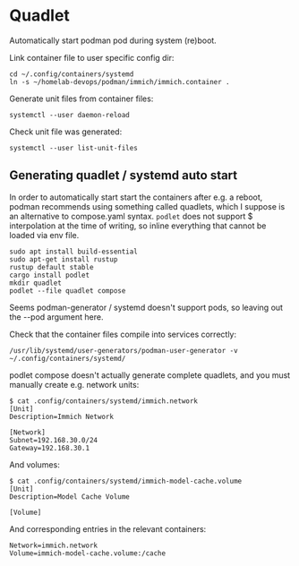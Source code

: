 # Quadlet

Automatically start podman pod during system (re)boot.

Link container file to user specific config dir:

    cd ~/.config/containers/systemd
    ln -s ~/homelab-devops/podman/immich/immich.container .

Generate unit files from container files:

    systemctl --user daemon-reload

Check unit file was generated:
    
    systemctl --user list-unit-files

## Generating quadlet / systemd auto start

In order to automatically start start the containers after e.g. a reboot, podman recommends using something called quadlets,
which I suppose is an alternative to compose.yaml syntax. `podlet` does not support $ interpolation at the time of writing,
so inline everything that cannot be loaded via env file.

    sudo apt install build-essential
    sudo apt-get install rustup
    rustup default stable
    cargo install podlet
    mkdir quadlet
    podlet --file quadlet compose

Seems podman-generator / systemd doesn't support pods, so leaving out the --pod argument here.

Check that the container files compile into services correctly:

    /usr/lib/systemd/user-generators/podman-user-generator -v ~/.config/containers/systemd/

podlet compose doesn't actually generate complete quadlets, and you must manually create e.g. network units:

    $ cat .config/containers/systemd/immich.network
    [Unit]
    Description=Immich Network
    
    [Network]
    Subnet=192.168.30.0/24
    Gateway=192.168.30.1

And volumes:

    $ cat .config/containers/systemd/immich-model-cache.volume
    [Unit]
    Description=Model Cache Volume
    
    [Volume]

And corresponding entries in the relevant containers:

    Network=immich.network
    Volume=immich-model-cache.volume:/cache
